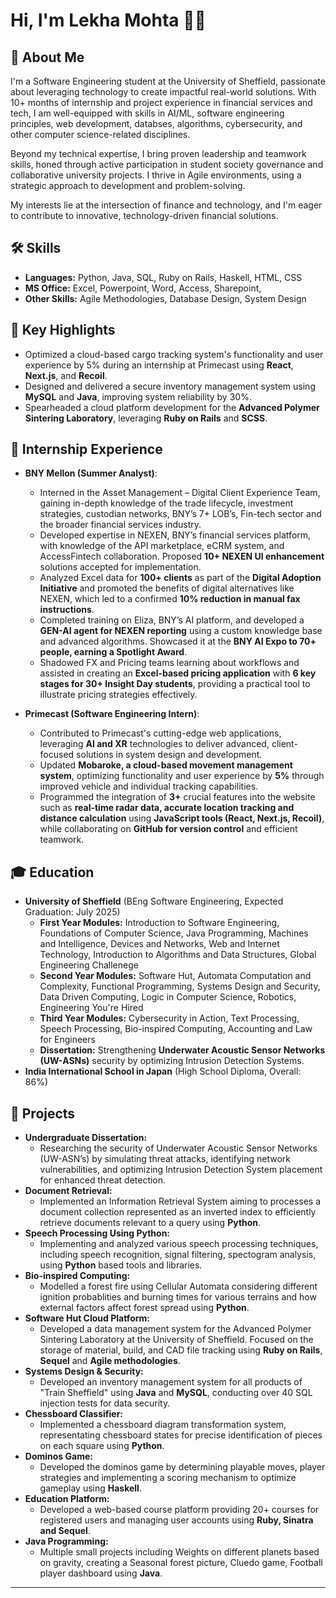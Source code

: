 # Hi, I'm Lekha Mohta 👩‍💻

## 🌟 About Me
I'm a Software Engineering student at the University of Sheffield, passionate about leveraging technology to create impactful real-world solutions. With 10+ months of internship and project experience in financial services and tech, I am well-equipped with skills in AI/ML, software engineering principles, web development, databses, algorithms, cybersecurity, and other computer science-related disciplines.

Beyond my technical expertise, I bring proven leadership and teamwork skills, honed through active participation in student society governance and collaborative university projects. I thrive in Agile environments, using a strategic approach to development and problem-solving.

My interests lie at the intersection of finance and technology, and I'm eager to contribute to innovative, technology-driven financial solutions.

## 🛠 Skills
- **Languages:** Python, Java, SQL, Ruby on Rails, Haskell, HTML, CSS
- **MS Office:** Excel, Powerpoint, Word, Access, Sharepoint, 
- **Other Skills:** Agile Methodologies, Database Design, System Design

## 🔑 Key Highlights
- Optimized a cloud-based cargo tracking system's functionality and user experience by 5% during an internship at Primecast using **React**, **Next.js**, and **Recoil**.
- Designed and delivered a secure inventory management system using **MySQL** and **Java**, improving system reliability by 30%.
- Spearheaded a cloud platform development for the **Advanced Polymer Sintering Laboratory**, leveraging **Ruby on Rails** and **SCSS**.

## 💼 Internship Experience
- **BNY Mellon (Summer Analyst)**:
  - Interned in the Asset Management – Digital Client Experience Team, gaining in-depth knowledge of the trade lifecycle, investment strategies, custodian networks, BNY’s 7+ LOB’s, Fin-tech sector and the broader financial services industry.
  - Developed expertise in NEXEN, BNY’s financial services platform, with knowledge of the API marketplace, eCRM system, and AccessFintech collaboration. Proposed **10+ NEXEN UI enhancement** solutions accepted for implementation.
  - Analyzed Excel data for **100+ clients** as part of the **Digital Adoption Initiative** and promoted the benefits of digital alternatives like NEXEN, which led to a confirmed **10% reduction in manual fax instructions**.
  - Completed training on Eliza, BNY’s AI platform, and developed a **GEN-AI agent for NEXEN reporting** using a custom knowledge base and advanced algorithms. Showcased it at the **BNY AI Expo to 70+ people, earning a Spotlight Award**. 
  - Shadowed FX and Pricing teams learning about workflows and assisted in creating an **Excel-based pricing application** with **6 key stages for 30+ Insight Day students**, providing a practical tool to illustrate pricing strategies effectively. 
  
- **Primecast (Software Engineering Intern)**:
  - Contributed to Primecast's cutting-edge web applications, leveraging **AI and XR** technologies to deliver advanced, client-focused solutions in system design and development.
  - Updated **Mobaroke, a cloud-based movement management system**, optimizing functionality and user experience by **5%** through improved vehicle and individual tracking capabilities.
  - Programmed the integration of **3+** crucial features into the website such as **real-time radar data, accurate location tracking and distance calculation** using **JavaScript tools (React, Next.js, Recoil)**, while collaborating on **GitHub for version control** and efficient teamwork.

## 🎓 Education
- **University of Sheffield** (BEng Software Engineering, Expected Graduation: July 2025)
  - **First Year Modules:** Introduction to Software Engineering, Foundations of Computer Science, Java Programming, Machines and Intelligence, Devices and Networks, Web and Internet Technology, Introduction to Algorithms and Data Structures, Global Engineering Challenege 
  - **Second Year Modules:** Software Hut, Automata Computation and Complexity, Functional Programming, Systems Design and Security, Data Driven Computing, Logic in Computer Science, Robotics, Engineering You're Hired 
  - **Third Year Modules:** Cybersecurity in Action, Text Processing, Speech Processing, Bio-inspired Computing, Accounting and Law for Engineers 
  - **Dissertation:** Strengthening **Underwater Acoustic Sensor Networks (UW-ASNs)** security by optimizing Intrusion Detection Systems.
- **India International School in Japan** (High School Diploma, Overall: 86%)

## 🚀 Projects
- **Undergraduate Dissertation:**
  - Researching the security of Underwater Acoustic Sensor Networks (UW-ASN’s) by simulating threat attacks, identifying network vulnerabilities, and optimizing Intrusion Detection System placement for enhanced threat detection.
- **Document Retrieval:** 
  - Implemented an Information Retrieval System aiming to processes a document collection represented as an inverted index to efficiently retrieve documents relevant to a query using **Python**. 
- **Speech Processing Using Python:**
  - Implementing and analyzed various speech processing techniques, including speech recognition, signal filtering, spectogram analysis, using **Python** based tools and libraries. 
- **Bio-inspired Computing:**
  - Modelled a forest fire using Cellular Automata considering different ignition probablities and burning times for various terrains and how external factors affect forest spread using **Python**. 
- **Software Hut Cloud Platform:**
  - Developed a data management system for the Advanced Polymer Sintering Laboratory at the University of Sheffield. Focused on the storage of material, build, and CAD file tracking using **Ruby on Rails**, **Sequel** and **Agile methodologies**.
- **Systems Design & Security:**
  - Developed an inventory management system for all products of "Train Sheffield" using **Java** and **MySQL**, conducting over 40 SQL injection tests for data security.
- **Chessboard Classifier:**
  - Implemented a chessboard diagram transformation system, representating chessboard states for precise identification of pieces on each square using **Python**.
- **Dominos Game:**
  - Developed the dominos game by determining playable moves, player strategies and implementing a scoring mechanism to optimize gameplay using **Haskell**. 
- **Education Platform:** 
  - Developed a web-based course platform providing 20+ courses for registered users and managing user accounts using **Ruby, Sinatra and Sequel**. 
- **Java Programming:** 
  - Multiple small projects including Weights on different planets based on gravity, creating a Seasonal forest picture, Cluedo game, Football player dashboard using **Java**. 
---

